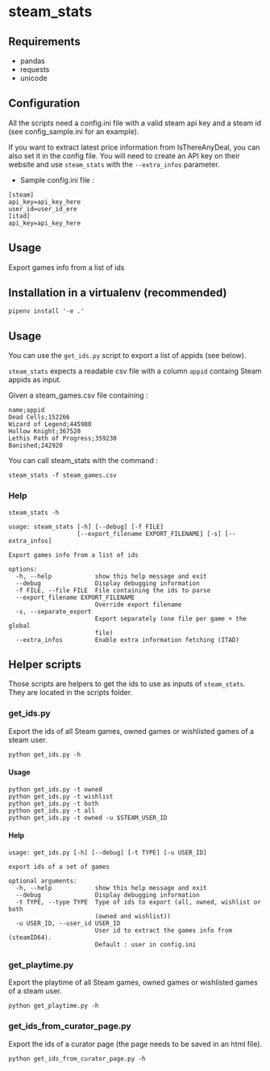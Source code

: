 # steam_stats

## Requirements

- pandas
- requests
- unicode

## Configuration

All the scripts need a config.ini file with a valid steam api key and a steam id (see config_sample.ini for an example).

If you want to extract latest price information from IsThereAnyDeal, you can also set it in the config file. You will need to create an API key on their website and use `steam_stats` with the `--extra_infos` parameter.

- Sample config.ini file :

```
[steam]
api_key=api_key_here
user_id=user_id_ere
[itad]
api_key=api_key_here
```

## Usage

Export games info from a list of ids

## Installation in a virtualenv (recommended)

```
pipenv install '-e .'
```

## Usage

You can use the `get_ids.py` script to export a list of appids (see below).

`steam_stats` expects a readable csv file with a column `appid` containg Steam appids as input.

Given a steam_games.csv file containing :

```
name;appid
Dead Cells;152266
Wizard of Legend;445980
Hollow Knight;367520
Lethis Path of Progress;359230
Banished;242920
```

You can call steam_stats with the command :

```
steam_stats -f steam_games.csv
```

### Help

```
steam_stats -h
```

```
usage: steam_stats [-h] [--debug] [-f FILE]
                   [--export_filename EXPORT_FILENAME] [-s] [--extra_infos]

Export games info from a list of ids

options:
  -h, --help            show this help message and exit
  --debug               Display debugging information
  -f FILE, --file FILE  File containing the ids to parse
  --export_filename EXPORT_FILENAME
                        Override export filename
  -s, --separate_export
                        Export separately (one file per game + the global
                        file)
  --extra_infos         Enable extra information fetching (ITAD)
```

## Helper scripts

Those scripts are helpers to get the ids to use as inputs of `steam_stats`. They are located in the scripts folder.

### get_ids.py

Export the ids of all Steam games, owned games or wishlisted games of a steam user.

```
python get_ids.py -h
```

#### Usage

```
python get_ids.py -t owned
python get_ids.py -t wishlist
python get_ids.py -t both
python get_ids.py -t all
python get_ids.py -t owned -u $STEAM_USER_ID
```

#### Help

```
usage: get_ids.py [-h] [--debug] [-t TYPE] [-u USER_ID]

export ids of a set of games

optional arguments:
  -h, --help            show this help message and exit
  --debug               Display debugging information
  -t TYPE, --type TYPE  Type of ids to export (all, owned, wishlist or both
                        (owned and wishlist))
  -u USER_ID, --user_id USER_ID
                        User id to extract the games info from (steamID64).
                        Default : user in config.ini
```


### get_playtime.py

Export the playtime of all Steam games, owned games or wishlisted games of a steam user.

```
python get_playtime.py -h
```

### get_ids_from_curator_page.py

Export the ids of a curator page (the page needs to be saved in an html file).

```
python get_ids_from_curator_page.py -h
```
